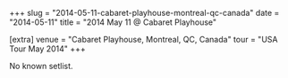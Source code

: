 +++
slug = "2014-05-11-cabaret-playhouse-montreal-qc-canada"
date = "2014-05-11"
title = "2014 May 11 @ Cabaret Playhouse"

[extra]
venue = "Cabaret Playhouse, Montreal, QC, Canada"
tour = "USA Tour May 2014"
+++

No known setlist.
